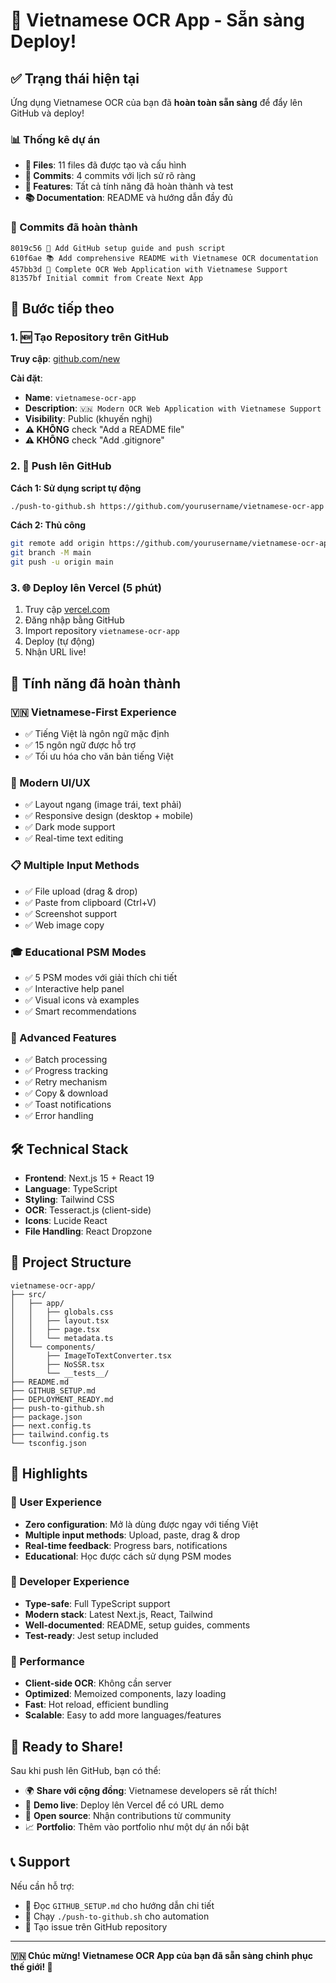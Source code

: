 # 🎉 Vietnamese OCR App - Sẵn sàng Deploy!

## ✅ Trạng thái hiện tại

Ứng dụng Vietnamese OCR của bạn đã **hoàn toàn sẵn sàng** để đẩy lên GitHub và deploy!

### 📊 Thống kê dự án
- **📁 Files**: 11 files đã được tạo và cấu hình
- **💾 Commits**: 4 commits với lịch sử rõ ràng
- **🔧 Features**: Tất cả tính năng đã hoàn thành và test
- **📚 Documentation**: README và hướng dẫn đầy đủ

### 🚀 Commits đã hoàn thành

```
8019c56 📝 Add GitHub setup guide and push script
610f6ae 📚 Add comprehensive README with Vietnamese OCR documentation  
457bb3d 🚀 Complete OCR Web Application with Vietnamese Support
81357bf Initial commit from Create Next App
```

## 🎯 Bước tiếp theo

### 1. 🆕 Tạo Repository trên GitHub

**Truy cập**: [github.com/new](https://github.com/new)

**Cài đặt**:
- **Name**: `vietnamese-ocr-app`
- **Description**: `🇻🇳 Modern OCR Web Application with Vietnamese Support`
- **Visibility**: Public (khuyến nghị)
- **⚠️ KHÔNG** check "Add a README file"
- **⚠️ KHÔNG** check "Add .gitignore"

### 2. 🚀 Push lên GitHub

**Cách 1: Sử dụng script tự động**
```bash
./push-to-github.sh https://github.com/yourusername/vietnamese-ocr-app.git
```

**Cách 2: Thủ công**
```bash
git remote add origin https://github.com/yourusername/vietnamese-ocr-app.git
git branch -M main
git push -u origin main
```

### 3. 🌐 Deploy lên Vercel (5 phút)

1. Truy cập [vercel.com](https://vercel.com)
2. Đăng nhập bằng GitHub
3. Import repository `vietnamese-ocr-app`
4. Deploy (tự động)
5. Nhận URL live!

## 🎨 Tính năng đã hoàn thành

### 🇻🇳 Vietnamese-First Experience
- ✅ Tiếng Việt là ngôn ngữ mặc định
- ✅ 15 ngôn ngữ được hỗ trợ
- ✅ Tối ưu hóa cho văn bản tiếng Việt

### 📱 Modern UI/UX
- ✅ Layout ngang (image trái, text phải)
- ✅ Responsive design (desktop + mobile)
- ✅ Dark mode support
- ✅ Real-time text editing

### 📋 Multiple Input Methods
- ✅ File upload (drag & drop)
- ✅ Paste from clipboard (Ctrl+V)
- ✅ Screenshot support
- ✅ Web image copy

### 🎓 Educational PSM Modes
- ✅ 5 PSM modes với giải thích chi tiết
- ✅ Interactive help panel
- ✅ Visual icons và examples
- ✅ Smart recommendations

### 🚀 Advanced Features
- ✅ Batch processing
- ✅ Progress tracking
- ✅ Retry mechanism
- ✅ Copy & download
- ✅ Toast notifications
- ✅ Error handling

## 🛠️ Technical Stack

- **Frontend**: Next.js 15 + React 19
- **Language**: TypeScript
- **Styling**: Tailwind CSS
- **OCR**: Tesseract.js (client-side)
- **Icons**: Lucide React
- **File Handling**: React Dropzone

## 📁 Project Structure

```
vietnamese-ocr-app/
├── src/
│   ├── app/
│   │   ├── globals.css
│   │   ├── layout.tsx
│   │   ├── page.tsx
│   │   └── metadata.ts
│   └── components/
│       ├── ImageToTextConverter.tsx
│       ├── NoSSR.tsx
│       └── __tests__/
├── README.md
├── GITHUB_SETUP.md
├── DEPLOYMENT_READY.md
├── push-to-github.sh
├── package.json
├── next.config.ts
├── tailwind.config.ts
└── tsconfig.json
```

## 🌟 Highlights

### 🎯 User Experience
- **Zero configuration**: Mở là dùng được ngay với tiếng Việt
- **Multiple input methods**: Upload, paste, drag & drop
- **Real-time feedback**: Progress bars, notifications
- **Educational**: Học được cách sử dụng PSM modes

### 🔧 Developer Experience  
- **Type-safe**: Full TypeScript support
- **Modern stack**: Latest Next.js, React, Tailwind
- **Well-documented**: README, setup guides, comments
- **Test-ready**: Jest setup included

### 🚀 Performance
- **Client-side OCR**: Không cần server
- **Optimized**: Memoized components, lazy loading
- **Fast**: Hot reload, efficient bundling
- **Scalable**: Easy to add more languages/features

## 🎉 Ready to Share!

Sau khi push lên GitHub, bạn có thể:

- 🌍 **Share với cộng đồng**: Vietnamese developers sẽ rất thích!
- 📱 **Demo live**: Deploy lên Vercel để có URL demo
- 🤝 **Open source**: Nhận contributions từ community
- 📈 **Portfolio**: Thêm vào portfolio như một dự án nổi bật

## 📞 Support

Nếu cần hỗ trợ:
- 📖 Đọc `GITHUB_SETUP.md` cho hướng dẫn chi tiết
- 🔧 Chạy `./push-to-github.sh` cho automation
- 💬 Tạo issue trên GitHub repository

---

**🇻🇳 Chúc mừng! Vietnamese OCR App của bạn đã sẵn sàng chinh phục thế giới! 🚀**
